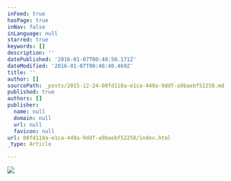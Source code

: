 ```yaml
---
inFeed: true
hasPage: true
inNav: false
inLanguage: null
starred: true
keywords: []
description: ''
datePublished: '2016-01-07T00:48:50.171Z'
dateModified: '2016-01-07T00:48:40.469Z'
title: ''
author: []
sourcePath: _posts/2015-12-24-08fd118a-e1ca-449a-9ddf-a9baebf52258.md
published: true
authors: []
publisher:
  name: null
  domain: null
  url: null
  favicon: null
url: 08fd118a-e1ca-449a-9ddf-a9baebf52258/index.html
_type: Article

---
```

![](https://the-grid-user-content.s3-us-west-2.amazonaws.com/c7eb2793-fd8b-4f4d-b015-8c27500c6a96.jpg)